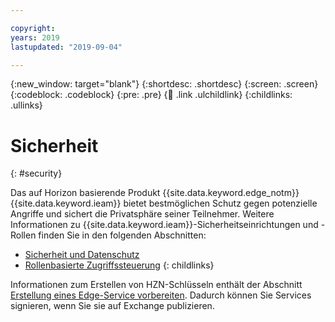 ```yaml
---

copyright:
years: 2019
lastupdated: "2019-09-04"

---
```


{:new_window: target="blank"}
{:shortdesc: .shortdesc}
{:screen: .screen}
{:codeblock: .codeblock}
{:pre: .pre}
{:child: .link .ulchildlink}
{:childlinks: .ullinks}

# Sicherheit 
{: #security}

Das auf Horizon basierende Produkt {{site.data.keyword.edge_notm}} {{site.data.keyword.ieam}} bietet bestmöglichen Schutz gegen potenzielle Angriffe und sichert die Privatsphäre seiner Teilnehmer. Weitere Informationen zu {{site.data.keyword.ieam}}-Sicherheitseinrichtungen und -Rollen finden Sie in den folgenden Abschnitten:

* [Sicherheit und Datenschutz](security_privacy.md)
* [Rollenbasierte Zugriffssteuerung](rbac.md)
{: childlinks}

Informationen zum Erstellen von HZN-Schlüsseln enthält der Abschnitt [Erstellung eines Edge-Service vorbereiten](../developing/service_containers.md). Dadurch können Sie Services signieren, wenn Sie sie auf Exchange publizieren. 
